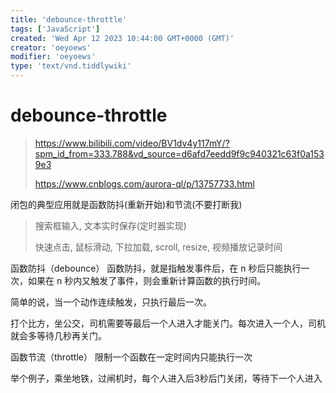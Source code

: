 ```yaml
---
title: 'debounce-throttle'
tags: ['JavaScript']
created: 'Wed Apr 12 2023 10:44:00 GMT+0000 (GMT)'
creator: 'oeyoews'
modifier: 'oeyoews'
type: 'text/vnd.tiddlywiki'
---
```


# debounce-throttle

> <https://www.bilibili.com/video/BV1dv4y117mY/?spm_id_from=333.788&vd_source=d6afd7eedd9f9c940321c63f0a1539e3>
> 
> <https://www.cnblogs.com/aurora-ql/p/13757733.html>

闭包的典型应用就是函数防抖(重新开始)和节流(不要打断我)

> 搜索框输入, 文本实时保存(定时器实现)
> 
> 快速点击, 鼠标滑动, 下拉加载, scroll, resize, 视频播放记录时间

函数防抖（debounce）
函数防抖，就是指触发事件后，在 n 秒后只能执行一次，如果在 n 秒内又触发了事件，则会重新计算函数的执行时间。

简单的说，当一个动作连续触发，只执行最后一次。

打个比方，坐公交，司机需要等最后一个人进入才能关门。每次进入一个人，司机就会多等待几秒再关门。

函数节流（throttle）
限制一个函数在一定时间内只能执行一次

举个例子，乘坐地铁，过闸机时，每个人进入后3秒后门关闭，等待下一个人进入
